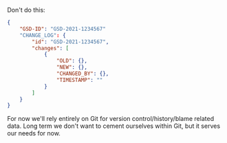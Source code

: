 Don't do this:

```json
{
	"GSD-ID": "GSD-2021-1234567"
	"CHANGE_LOG": {
		"id": "GSD-2021-1234567",
		"changes": [
			{
				"OLD": {},
				"NEW": {},
				"CHANGED_BY": {},
				"TIMESTAMP": ""
			}
		]
	}
}
```

For now we'll rely entirely on Git for version control/history/blame related data. Long term we don't want to cement ourselves within Git, but it serves our needs for now.